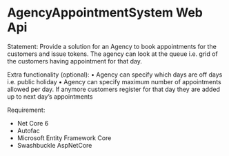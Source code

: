 # AgencyAppointmentSystem Web Api

Statement:
Provide a solution for an Agency to book appointments for the customers and issue
tokens. The agency can look at the queue i.e. grid of the customers having
appointment for that day.

Extra functionality (optional):
• Agency can specify which days are off days i.e. public holiday
• Agency can specify maximum number of appointments allowed per day. If
anymore customers register for that day they are added up to next day’s
appointments

Requirement:
- Net Core 6
- Autofac
- Microsoft Entity Framework Core
- Swashbuckle AspNetCore
